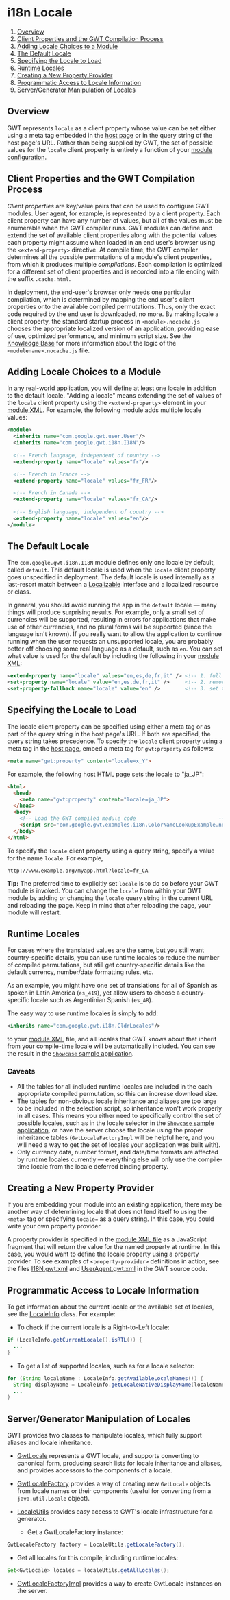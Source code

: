 i18n Locale
===

1.  [Overview](#LocaleOverview)
2.  [Client Properties and the GWT Compilation Process](#LocaleProperty)
3.  [Adding Locale Choices to a Module](#LocaleModule)
4.  [The Default Locale](#LocaleDefault)
5.  [Specifying the Locale to Load](#LocaleSpecifying)
6.  [Runtime Locales](#RuntimeLocales)
7.  [Creating a New Property Provider](#LocaleProvider)
8.  [Programmatic Access to Locale Information](#LocaleInfo)
9.  [Server/Generator Manipulation of Locales](#ServerLocales)

## Overview<a id="LocaleOverview"></a>

GWT represents `locale` as a client property whose value can be set either using a meta tag embedded in the [host
page](DevGuideOrganizingProjects.html#DevGuideHostPage) or in the query string of the host page's URL. Rather than being supplied by GWT, the set of possible values for the `locale` client property is entirely a
function of your [module configuration](DevGuideOrganizingProjects.html#DevGuideModules).

## Client Properties and the GWT Compilation Process<a id="LocaleProperty"></a>

_Client properties_ are key/value pairs that can be used to configure GWT modules. User agent, for example, is represented by a client property. Each client property can
have any number of values, but all of the values must be enumerable when the GWT compiler runs. GWT modules can define and extend the set of available client properties along with
the potential values each property might assume when loaded in an end user's browser using the `<extend-property>` directive. At compile time, the GWT compiler
determines all the possible permutations of a module's client properties, from which it produces multiple _compilations_. Each compilation is optimized for a different set of
client properties and is recorded into a file ending with the suffix `.cache.html`.

In deployment, the end-user's browser only needs one particular compilation,
which is determined by mapping the end user's client properties onto the
available compiled permutations. Thus, only the exact code required by the end
user is downloaded, no more. By making locale a client property, the standard
startup process in `<module>.nocache.js` chooses the appropriate
localized version of an application, providing ease of use, optimized
performance, and minimum script size. See the
[Knowledge Base](FAQ_DebuggingAndCompiling.html#What) for more information about the logic of the `<modulename>.nocache.js` file.

## Adding Locale Choices to a Module<a id="LocaleModule"></a>

In any real-world application, you will define at least one locale in addition to the default locale. "Adding a locale" means extending the set of values of the `locale`
client property using the `<extend-property>` element in your [module XML](DevGuideOrganizingProjects.html#DevGuideModuleXml). For
example, the following module adds multiple locale values:

```xml
<module>
  <inherits name="com.google.gwt.user.User"/>
  <inherits name="com.google.gwt.i18n.I18N"/>
  
  <!-- French language, independent of country -->
  <extend-property name="locale" values="fr"/>

  <!-- French in France -->
  <extend-property name="locale" values="fr_FR"/>

  <!-- French in Canada -->
  <extend-property name="locale" values="fr_CA"/>
  
  <!-- English language, independent of country -->
  <extend-property name="locale" values="en"/>
</module>
```

## The Default Locale<a id="LocaleDefault"></a>

The `com.google.gwt.i18n.I18N` module defines only one locale by default, called `default`. This default locale is used when the `locale` client property
goes unspecified in deployment. The default locale is used internally as a last-resort match between a [Localizable](/javadoc/latest/com/google/gwt/i18n/client/Localizable.html) interface and a localized resource or
class.

In general, you should avoid running the app in the `default` locale
&mdash; many things will produce surprising results.  For example, only a small set of
currencies will be supported, resulting in errors for applications that make use of
other currencies, and no plural forms will be supported (since
the language isn't known).  If you really want to allow the application
to continue running when the user requests an unsupported locale, you
are probably better off choosing some real language as a default, such as
`en`.  You can set what value is used for the default by including
the following in your [module XML](DevGuideOrganizingProjects.html#DevGuideModuleXml):

```xml
<extend-property name="locale" values="en,es,de,fr,it" /> <!-- 1. full list of supported locales --> 
<set-property name="locale" value="en,es,de,fr,it" />     <!-- 2. remove the 'default' locale permutation -->
<set-property-fallback name="locale" value="en" />        <!-- 3. set the fallback locale, in replacement for the default 'default' locale -->
```

## Specifying the Locale to Load<a id="LocaleSpecifying"></a>

The locale client property can be specified using either a meta tag or as part of the query string in the host page's URL. If both are specified, the query string takes
precedence. To specify the `locale` client property using a meta tag in the [host page](DevGuideOrganizingProjects.html#DevGuideHostPage), embed a meta tag for
`gwt:property` as follows:

```html
<meta name="gwt:property" content="locale=x_Y">
```

For example, the following host HTML page sets the locale to "ja_JP":

```html
<html>
  <head>
    <meta name="gwt:property" content="locale=ja_JP">
  </head>
  <body>
    <!-- Load the GWT compiled module code                           -->
    <script src="com.google.gwt.examples.i18n.ColorNameLookupExample.nocache.js " />
  </body>
</html>
```

To specify the `locale` client property using a query string, specify a value for the name `locale`. For example,

```text
http://www.example.org/myapp.html?locale=fr_CA
```

**Tip:** The preferred time to explicitly set `locale` is to do so before your GWT module is invoked. You can change the `locale` from within your GWT
module by adding or changing the `locale` query string in the current URL and reloading the page. Keep in mind that after reloading the page, your module will
restart.

## Runtime Locales<a id="RuntimeLocales"></a>

For cases where the translated values are the same, but you still want
country-specific details, you can use runtime locales to reduce the number
of compiled permutations, but still get country-specific details like the
default currency, number/date formatting rules, etc.

As an example, you might have one set of translations for all of Spanish
as spoken in Latin America (`es_419`), yet allow users to choose
a country-specific locale such as Argentinian Spanish (`es_AR`).

The easy way to use runtime locales is simply to add:

```xml
<inherits name="com.google.gwt.i18n.CldrLocales"/>
```

to your [module XML](DevGuideOrganizingProjects.html#DevGuideModuleXml) file, and all locales that GWT knows about that inherit from
your compile-time locale will be automatically included.  You can see the
result in the [`Showcase` sample application](https://samples.gwtproject.org/samples/Showcase/Showcase.html).

### Caveats

*   All the tables for all included runtime locales are included in the
 each appropriate compiled permutation, so this can increase download size.
*   The tables for non-obvious locale inheritance and aliases are too large
 to be included in the selection script, so inheritance won't work properly
 in all cases.  This means you either need to specifically control the set
 of possible locales, such as in the locale selector in the [`Showcase`
sample application](https://samples.gwtproject.org/samples/Showcase/Showcase.html), or have the server choose the locale using the
proper inheritance tables (`GwtLocaleFactoryImpl` will be helpful here,
and you will need a way to get the set of locales your application was built
with).
*   Only currency data, number format, and date/time formats are affected
 by runtime locales currently &mdash; everything else will only use the compile-time
 locale from the locale deferred binding property.

## Creating a New Property Provider<a id="LocaleProvider"></a>

If you are embedding your module into an existing application, there may be another way of determining locale that does not lend itself to using the `<meta>` tag
or specifying `locale=` as a query string. In this case, you could write your own property provider.

A property provider is specified in the [module XML file](DevGuideOrganizingProjects.html#DevGuideModuleXml) as a JavaScript fragment that will return the value for the
named property at runtime. In this case, you would want to define the locale property using a property provider. To see examples of `<property-provider>` definitions
in action, see the files [I18N.gwt.xml](https://github.com/gwtproject/gwt/blob/main/user/src/com/google/gwt/i18n/I18N.gwt.xml) and
[UserAgent.gwt.xml](https://github.com/gwtproject/gwt/blob/main/user/src/com/google/gwt/user/UserAgent.gwt.xml) in the GWT source code.

## Programmatic Access to Locale Information<a id="LocaleInfo"></a>

To get information about the current locale or the available set of
locales, see the [LocaleInfo](/javadoc/latest/com/google/gwt/i18n/client/LocaleInfo.html)
class.  For example:

*   To check if the current locale is a Right-to-Left locale:

```java
if (LocaleInfo.getCurrentLocale().isRTL()) {
  ...
}
```

*   To get a list of supported locales, such as for a locale selector:

```java
for (String localeName : LocaleInfo.getAvailableLocaleNames()) {
  String displayName = LocaleInfo.getLocaleNativeDisplayName(localeName);
  ...
}
```

## Server/Generator Manipulation of Locales<a id="ServerLocales"></a>

GWT provides two classes to manipulate locales, which fully support aliases
and locale inheritance.

*   [GwtLocale](/javadoc/latest/com/google/gwt/i18n/shared/GwtLocale.html)
represents a GWT locale, and supports converting to canonical form, producing
search lists for locale inheritance and aliases, and provides accessors to
the components of a locale.

*   [GwtLocaleFactory](/javadoc/latest/com/google/gwt/i18n/shared/GwtLocaleFactory.html)
provides a way of creating new `GwtLocale` objects from locale names
or their components (useful for converting from a `java.util.Locale`
object).

*   [LocaleUtils](/javadoc/latest/com/google/gwt/i18n/rebind/LocaleUtils.html)
    provides easy access to GWT's locale infrastructure for a generator.
    *   Get a GwtLocaleFactory instance:

```java
GwtLocaleFactory factory = LocaleUtils.getLocaleFactory();
```

*   Get all locales for this compile, including runtime locales:

```java
Set<GwtLocale> locales = localeUtils.getAllLocales();
```

*   [GwtLocaleFactoryImpl](/javadoc/latest/com/google/gwt/i18n/server/GwtLocaleFactoryImpl.html)
provides a way to create GwtLocale instances on the server.
